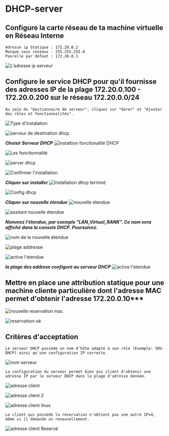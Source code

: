# DHCP-server

## Configure la carte réseau de ta machine virtuelle en Réseau Interne

    Adresse ip Statique : 172.20.0.2
    Masque sous réseaux : 255.255.255.0
    Pasrelle par défaut : 172.20.0.1

![L'adresse ip serveur](https://github.com/KAOUTARBAH/DHCP-server/blob/main/images/adresse-server.png)

## Configure le service DHCP pour qu'il fournisse des adresses IP de la plage 172.20.0.100 - 172.20.0.200 sur le réseau 172.20.0.0/24
    Au sein du "Gestionnaire de serveur", cliquez sur "Gérer" et "Ajouter des rôles et fonctionnalités".

![Type d'instalation](https://github.com/KAOUTARBAH/DHCP-server/blob/main/images/type-insallation.png)

![serveur de destination dhcp](https://github.com/KAOUTARBAH/DHCP-server/blob/main/images/server-dest.png)


***Choisir Serveur DHCP***
![instaltion fonctionalité DHCP](https://github.com/KAOUTARBAH/DHCP-server/blob/main/images/server-dhcp.png)

![Les fonctionnalité](https://github.com/KAOUTARBAH/DHCP-server/blob/main/images/fonctionnalite.png)

![server dhcp](https://github.com/KAOUTARBAH/DHCP-server/blob/main/images/server-dhcp.png)

![Confirmer l'installation](https://github.com/KAOUTARBAH/DHCP-server/blob/main/images/confirmer-installation.png)

***Cliquer sur installer***
![Installation dhcp terminé](https://github.com/KAOUTARBAH/DHCP-server/blob/main/images/installation-temine.png)

![Config dhcp](https://github.com/KAOUTARBAH/DHCP-server/blob/main/images/config-dhcp.png)

***Cliquer sur nouvelle étendue***
![nouvelle étendue](https://github.com/KAOUTARBAH/DHCP-server/blob/main/images/nouvelle-etendue.png)

![assitant nouvelle étendue](https://github.com/KAOUTARBAH/DHCP-server/blob/main/images/assistant-nouvelle-etendue.png.png)

***Nommez l'étendue, par exemple "LAN_Virtuel_RANK". Ce nom sera affiché dans la console DHCP. Poursuivez.***

![nom de la nouvelle étendue](https://github.com/KAOUTARBAH/DHCP-server/blob/main/images/nom-etendue.png)

![plage addresse](https://github.com/KAOUTARBAH/DHCP-server/blob/main/images/plage-addresse.png)

![active l'etendue](https://github.com/KAOUTARBAH/DHCP-server/blob/main/images/active-etendue.png)

***la plage des addrese configuré au serveur DHCP***
![active l'etendue](https://github.com/KAOUTARBAH/DHCP-server/blob/main/images/config-palge-temine.png)

## Mettre en place une attribution statique pour une machine cliente particulière dont l'adresse MAC permet d'obtenir l'adresse 172.20.0.10***

![nouvelle reservation mac](https://github.com/KAOUTARBAH/DHCP-server/blob/main/images/machineRserve.png)

![reservation-ok](https://github.com/KAOUTARBAH/DHCP-server/blob/main/images/reservation-ok.png)


## Critères d'acceptation
    Le serveur DHCP possède un nom d'hôte adapté à son rôle (Exemple: SRV-DHCP) ainsi qu'une configuration IP correcte.

![nom serveur](https://github.com/KAOUTARBAH/DHCP-server/blob/main/images/name-server.png)


    La configuration du serveur permet bien aux client d'obtenir une adresse IP par le serveur DHCP dans la plage d'adresse donnée.

![adresse client](https://github.com/KAOUTARBAH/DHCP-server/blob/main/images/Test-clt-dhcp.png)

![adresse client 2](https://github.com/KAOUTARBAH/DHCP-server/blob/main/images/adress-clt2.png)

![adresse client linux](https://github.com/KAOUTARBAH/DHCP-server/blob/main/images/clt-lunix.png)

    Le client qui possède la réservation n'obtient pas une autre IPv4, même si il demande un renouvellement.

![adresse client Reservé](https://github.com/KAOUTARBAH/DHCP-server/blob/main/images/adresse-clt-reseve.png)






    